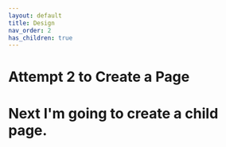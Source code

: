 ```yaml
---
layout: default
title: Design
nav_order: 2
has_children: true
---
```


<html>
<head>
<title>Design</title>
</head>
<body>
<H1> Attempt 2 to Create a Page<H1>

<body>Next I'm going to create a child page. 
